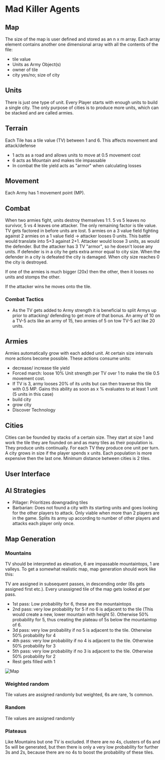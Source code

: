 # Mad Killer Agents

## Map

The size of the map is user defined and stored as an n x m array. Each array element contains another one dimensional array with all the contents of the file:

*  tile value
*  Units as Army Object(s)
*  owner of tile
*  city yes/no; size of city
	
## Units

There is just one type of unit. Every Player starts with enough units to build a single city. The only purpose of cities is to produce more units, which can be stacked and are called armies. 
	
## Terrain

Each Tile has a tile value (TV) between 1 and 6. This affects movement and attack/defense

*  1 acts as a road and allows units to move at 0.5 movement cost
*  6 acts as Mountain and makes tile impassable
*  In combat the tile yield acts as "armor" when calculating losses

## Movement

Each Army has 1 movement point (MP).

## Combat

When two armies fight, units destroy themselves 1:1. 5 vs 5 leaves no survivor, 5 vs 4 leaves one attacker. The only remaining factor is tile value. TV gets factored in before units are lost. 5 armies on a 3 value field fighting against 2 armies on a 1 value field -> attacker looses 0 units. This battle would translate into 5+3 against 2+1. Attacker would loose 3 units, as would the defender. But the attacker has 3 TV "armor", so he doesn't loose any units. If defender is in a city he gets extra armor equal to city size. When the defender in a city is defeated the city is damaged. When city size reaches 0 the city is destroyed.

If one of the armies is much bigger (20x) then the other, then it looses no units and stomps the other. 

If the attacker wins he moves onto the tile.

### Combat Tactics

* As the TV gets added to Army strength it is beneficial to split Armys up prior to attacking/ defending to get more of that bonus. An army of 10 on a TV-5 acts like an army of 15, two armies of 5 on tow TV-5 act like 20 units.

## Armies

Armies automatically grow with each added unit.
At certain size intervals more actions become possible. These actions consume units:

*  decrease/ increase tile yield
*  Forced march: loose 10% Unit strength per TV over 1 to make the tile 0.5 movement cost. 
*  If TV is 3, army looses 20% of its units but can then traverse this tile with 0.5 MP. Gains this ability as soon as x % evaluates to at least 1 unit (5 units in this case)
*  build city
*  grow city
* Discover Technology
	
## Cities

Cities can be founded by stacks of a certain size. They start at size 1 and work the tile they are founded on and as many tiles as their population is. They produce units continually. For each TV they produce one unit per turn. A city grows in size if the player spends x units. Each population is more expensive then the last one. Minimum distance between cities is 2 tiles. 

## User Interface


## AI Strategies

* Pillager: Prioritizes downgrading tiles
* Barbarian: Does not found a city with its starting units and goes looking for the other players to attack.  Only viable when more than 2 players are in the game. Splits its army up according to number of other players and attacks each player only once.

## Map Generation

### Mountains

TV should be interpreted as elevation, 6 are impassable mountaintops, 1 are valleys. To get a somewhat realistic map, map generation should work like this:

TV are assigned in subsequent passes, in descending order (6s gets assigned first etc.). Every unassigned tile of the map gets looked at per pass.
* 1st pass: Low probability for 6, these are the mountaintops
* 2nd pass: very low probability for 5 if no 6 is adjacent to the tile (This would create a new, lower mountain with height 5). Otherwise 50% probability for 5, thus creating the plateau of 5s below the mountaintop of 6.
* 3d pass: very low probability if no 5 is adjacent to the tile. Otherwise 50% probability for 4 
* 4th pass: very low probability if no 4 is adjacent to the tile. Otherwise 50% probability for 3
* 5th pass: very low probability if no 3 is adjacent to the tile. Otherwise 50% probability for 2
* Rest gets filled with 1

![Map](https://gitlab.jaapen.com/gabriel/MadKillerAgents/tree/master/src/ExampleMap/ExampleMap.png)


### Weighted random

Tile values are assigned randomly but weighted, 6s are rare, 1s common. 

### Random

Tile values are assigned randomly

### Plateaus

Like Mountains but one TV is excluded. If there are no 4s, clusters of 6s and 5s will be generated, but then there is only a very low probability for further 3s and 2s, because there are no 4s to boost the probability of these tiles. 





 










	